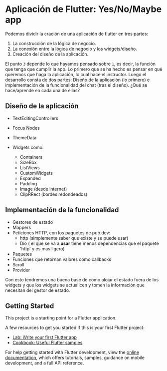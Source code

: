 # Aplicación de Flutter: Yes/No/Maybe app

Podemos dividir la cración de una aplicación de flutter en tres partes:

1. La construcción de la lógica de negocio.
2. La conexión entre la lógica de negocio y los widgets/diseño.
3. Creación del diseño de la aplicación.

El punto `3` depende lo que hayamos pensado sobre `1`, es decir, la función que tenga que cumplir la app. Lo primero que se ha hecho
es pensar en qué queremos que haga la aplicación, lo cual hace el instructor. Luego el desarrollo consta de dos partes: Diseño de la aplicación (lo primero) e implementación de la funcionalidad del chat (tras el diseño). ¿Qué se hace/aprende en cada una de ellas?

## Diseño de la aplicación

- TextEditingControllers

- Focus Nodes

- ThemeData

- Widgets como:

  - Containers
  - SizeBox
  - ListViews
  - CustomWidgets
  - Expanded
  - Padding
  - Image (desde internet)
  - ClipRRect (bordes redondeados)

## Implementación de la funcionalidad

- Gestores de estado
- Mappers
- Peticiones HTTP, con los paquetes de pub.dev:
  - http (simplemente saber que existe y se puede usar)
  - Dio ( el que se va a **usar** tiene menos dependencias que el paquete 'http' y es mas ligero)
- Paquetes
- Funciones que retornan valores como callbacks
- Scroll
- Provider

Con esto tendremos una buena base de como alojar el estado fuera de los widgets y que los widgets se actualicen y tomen la información que necesitan del gestor de estado.

## Getting Started

This project is a starting point for a Flutter application.

A few resources to get you started if this is your first Flutter project:

- [Lab: Write your first Flutter app](https://docs.flutter.dev/get-started/codelab)
- [Cookbook: Useful Flutter samples](https://docs.flutter.dev/cookbook)

For help getting started with Flutter development, view the
[online documentation](https://docs.flutter.dev/), which offers tutorials,
samples, guidance on mobile development, and a full API reference.
